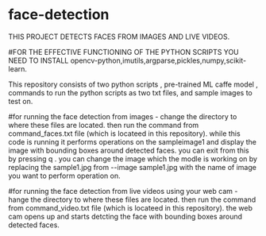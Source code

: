 # face-detection
THIS PROJECT DETECTS FACES FROM IMAGES AND LIVE VIDEOS.


#FOR THE EFFECTIVE FUNCTIONING OF THE PYTHON SCRIPTS YOU NEED TO INSTALL opencv-python,imutils,argparse,pickles,numpy,scikit-learn.


This repository consists of two python scripts , pre-trained ML caffe model , commands to run the python scripts as two txt files, and sample images to test on.

#for running the face detection from images - change the directory to  where these files are located. then run the command from command_faces.txt file (which is locateed in this repository). while this code is running it performs operations on the sampleimage1 and display the image with bounding boxes around detected faces. you can exit from this by pressing q . you can change the image which the modle is working on by replacing the sample1.jpg  from --image sample1.jpg with the name of image you want to perform operation on.

#for running the face detection from live videos using your web cam - hange the directory to  where these files are located. then run the command from command_video.txt file (which is locateed in this repository). the web cam opens up and starts detcting the face with bounding boxes around detected faces.
